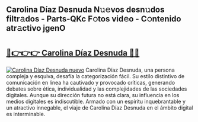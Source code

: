 ## Carolina Díaz Desnuda N𝚞𝚎vos desn𝚞dos filtr𝚊dos - Parts-QKc F𝚘tos vid𝚎o - C𝚘ntenido atr𝚊ctivo jgenO

# <h2><a href="http://mb9tt7.tromn.icu/?c=Carolina+D%c3%adaz+Desnuda">🔗👉👉👉 Carolina Díaz Desnuda 🔗🔗</a></h2>

[![Carolina Díaz Desnuda nuevo](https://i.imgur.com/pEAQMta.gif)](http://mb9tt7.tromn.icu/?c=Carolina+D%c3%adaz+Desnuda)
Carolina Díaz Desnuda, una persona compleja y esquiva, desafía la categorización fácil. Su estilo distintivo de comunicación en línea ha cautivado y provocado críticas, generando debates sobre ética, individualidad y las complejidades de las sociedades digitales. Aunque su dirección futura no está clara, su influencia en los medios digitales es indiscutible. Armado con un espíritu inquebrantable y un atractivo innegable, el viaje de Carolina Díaz Desnuda en el ámbito digital es interminable.
